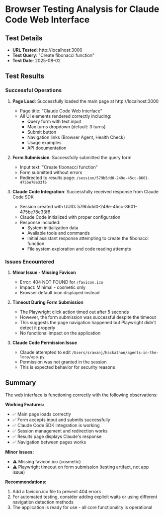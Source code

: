 # Browser Testing Analysis for Claude Code Web Interface

## Test Details
- **URL Tested**: http://localhost:3000
- **Test Query**: "Create fibonacci function"
- **Test Date**: 2025-08-02

## Test Results

### Successful Operations
1. **Page Load**: Successfully loaded the main page at http://localhost:3000
   - Page title: "Claude Code Web Interface"
   - All UI elements rendered correctly including:
     - Query form with text input
     - Max turns dropdown (default: 3 turns)
     - Submit button
     - Navigation links (Browser Agent, Health Check)
     - Usage examples
     - API documentation

2. **Form Submission**: Successfully submitted the query form
   - Input text: "Create fibonacci function"
   - Form submitted without errors
   - Redirected to results page: `/session/579b5dd0-249e-45cc-8601-475be78e33f6`

3. **Claude Code Integration**: Successfully received response from Claude Code SDK
   - Session created with UUID: 579b5dd0-249e-45cc-8601-475be78e33f6
   - Claude Code initialized with proper configuration
   - Response included:
     - System initialization data
     - Available tools and commands
     - Initial assistant response attempting to create the fibonacci function
     - File system exploration and code reading attempts

### Issues Encountered

1. **Minor Issue - Missing Favicon**
   - Error: 404 NOT FOUND for `/favicon.ico`
   - Impact: Minimal - cosmetic only
   - Browser default icon displayed instead

2. **Timeout During Form Submission**
   - The Playwright click action timed out after 5 seconds
   - However, the form submission was successful despite the timeout
   - This suggests the page navigation happened but Playwright didn't detect it properly
   - No functional impact on the application

3. **Claude Code Permission Issue**
   - Claude attempted to edit `/Users/sravanj/hackathon/agents-in-the-loop/app.py`
   - Permission was not granted in the session
   - This is expected behavior for security reasons

## Summary

The web interface is functioning correctly with the following observations:

**Working Features:**
- ✅ Main page loads correctly
- ✅ Form accepts input and submits successfully
- ✅ Claude Code SDK integration is working
- ✅ Session management and redirection works
- ✅ Results page displays Claude's response
- ✅ Navigation between pages works

**Minor Issues:**
- ⚠️ Missing favicon.ico (cosmetic)
- ⚠️ Playwright timeout on form submission (testing artifact, not app issue)

**Recommendations:**
1. Add a favicon.ico file to prevent 404 errors
2. For automated testing, consider adding explicit waits or using different navigation detection methods
3. The application is ready for use - all core functionality is operational